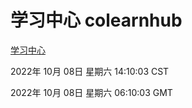 # 学习中心 colearnhub
[学习中心](http://27.19.33.125:56308/colearnhub/)

2022年 10月 08日 星期六 14:10:03 CST

2022年 10月 08日 星期六 06:10:03 GMT
